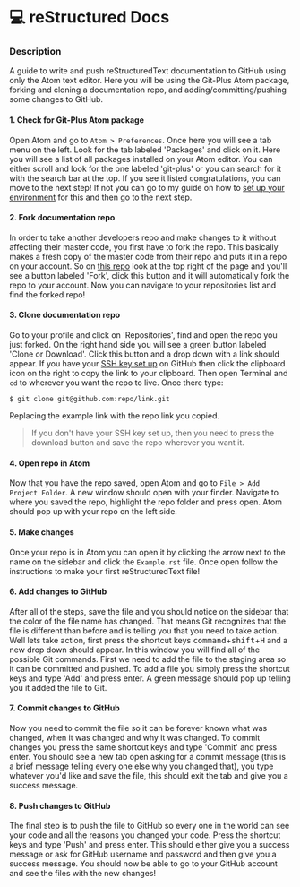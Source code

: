 # :computer: reStructured Docs

### Description
A guide to write and push reStructuredText documentation to GitHub using only the Atom text editor. Here you will be using the Git-Plus Atom package, forking and cloning a documentation repo, and adding/committing/pushing some changes to GitHub.

#### 1. Check for Git-Plus Atom package
Open Atom and go to `Atom > Preferences`.  Once here you will see a tab menu on the left.  Look for the tab labeled 'Packages' and click on it.  Here you will see a list of all packages installed on your Atom editor.  You can either scroll and look for the one labeled 'git-plus' or you can search for it with the search bar at the top.  If you see it listed congratulations, you can move to the next step!  If not you can go to my guide on how to [set up your environment](https://github.com/JediKev/reStructured-docs-setup) for this and then go to the next step.

#### 2. Fork documentation repo
In order to take another developers repo and make changes to it without affecting their master code, you first have to fork the repo.  This basically makes a fresh copy of the master code from their repo and puts it in a repo on your account. So on [this repo](https://github.com/JediKev/reStructured-docs) look at the top right of the page and you'll see a button labeled 'Fork', click this button and it will automatically fork the repo to your account.  Now you can navigate to your repositories list and find the forked repo!

#### 3. Clone documentation repo
Go to your profile and click on 'Repositories', find and open the repo you just forked.  On the right hand side you will see a green button labeled 'Clone or Download'.  Click this button and a drop down with a link should appear.  If you have your [SSH key set up](https://help.github.com/articles/adding-a-new-ssh-key-to-your-github-account/) on GitHub then click the clipboard icon on the right to copy the link to your clipboard.  Then open Terminal and `cd` to wherever you want the repo to live.  Once there type:
```
$ git clone git@github.com:repo/link.git
```
Replacing the example link with the repo link you copied.
>If you don't have your SSH key set up, then you need to press the download button and save the repo wherever you want it.

#### 4. Open repo in Atom
Now that you have the repo saved, open Atom and go to `File > Add Project Folder`.  A new window should open with your finder.  Navigate to where you saved the repo, highlight the repo folder and press open.  Atom should pop up with your repo on the left side.

#### 5. Make changes
Once your repo is in Atom you can open it by clicking the arrow next to the name on the sidebar and click the `Example.rst` file.  Once open follow the instructions to make your first reStructuredText file!

#### 6. Add changes to GitHub
After all of the steps, save the file and you should notice on the sidebar that the color of the file name has changed.  That means Git recognizes that the file is different than before and is telling you that you need to take action.  Well lets take action, first press the shortcut keys <kbd>command</kbd>+<kbd>shift</kbd>+<kbd>H</kbd> and a new drop down should appear.  In this window you will find all of the possible Git commands.  First we need to add the file to the staging area so it can be committed and pushed.  To add a file you simply press the shortcut keys and type 'Add' and press enter.  A green message should pop up telling you it added the file to Git.

#### 7. Commit changes to GitHub
Now you need to commit the file so it can be forever known what was changed, when it was changed and why it was changed.  To commit changes you press the same shortcut keys and type 'Commit' and press enter.  You should see a new tab open asking for a commit message (this is a brief message telling every one else why you changed that), you type whatever you'd like and save the file, this should exit the tab and give you a success message.

#### 8. Push changes to GitHub
The final step is to push the file to GitHub so every one in the world can see your code and all the reasons you changed your code.  Press the shortcut keys and type 'Push' and press enter.  This should either give you a success message or ask for GitHub username and password and then give you a success message. You should now be able to go to your GitHub account and see the files with the new changes!
